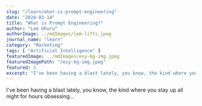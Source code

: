 ```yaml
---
slug: "/learn/what-is-prompt-engineering"
date: "2024-03-14"
title: "What is Prompt Engineering?"
author: "Lem Uhuru"
authorImage: ../mdImages/lem-lifts.jpeg
journal_name: "learn"
category: "Marketing"
tags: [ "Artificial Intelligence" ]
featuredImage: ../mdImages/esy-bg-img.jpeg
featuredImagePath: "/esy-bg-img.jpeg"
featured: 3
excerpt: "I've been having a blast lately, you know, the kind where you stay up all night for hours obsessing over a brand new toy and it's all due to MidJourney..."
---
```


I've been having a blast lately, you know, the kind where you stay up all night for hours obsessing...

